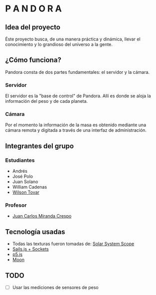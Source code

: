 # P A N D O R A



## Idea del proyecto

Éste proyecto busca, de una manera práctica y dinámica, llevar el conocimiento y lo grandioso del universo a la gente.

## ¿Cómo funciona?

Pandora consta de dos partes fundamentales: el servidor y la cámara.

### Servidor

El servidor es la "base de control" de Pandora. Allí es donde se aloja la información del peso y de cada planeta.

### Cámara

Por el momento la información de la masa es obtenido mediante una cámara remota y digitada a través de una interfaz de administración.

## Integrantes del grupo

### Estudiantes

- Andrés
- José Polo
- Juan Solano
- William Cadenas
- [Wilson Tovar](http://github.com/krthr)

### Profesor

- [Juan Carlos Miranda Crespo](https://www.uninorte.edu.co/web/departamento-de-fisica/profesores?p_p_id=InformacionDocenteUninorte2_WAR_InformacionDocenteV3&docenteID=72125558)


## Tecnología usadas

- Todas las texturas fueron tomadas de: [Solar System Scope](https://www.solarsystemscope.com/textures)
- [Sails.js + Sockets](http://sailsjs.com)
- [p5.js](https://p5js.org)
- [Moon](http://moonjs.ga)

## TODO
- [ ] Usar las mediciones de sensores de peso